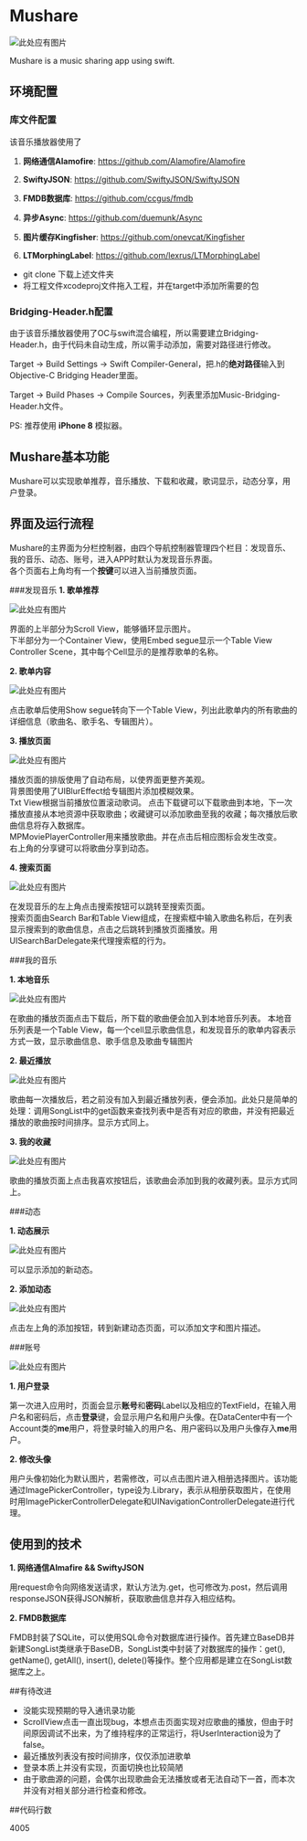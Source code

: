 # Mushare


![此处应有图片](https://github.com/Fayedy/Mushare/blob/master/image/logo.jpg)

Mushare is a music sharing app using swift.

## 环境配置
### 库文件配置
该音乐播放器使用了

1. **网络通信Alamofire**: <https://github.com/Alamofire/Alamofire>

2. **SwiftyJSON**: <https://github.com/SwiftyJSON/SwiftyJSON> 

3. **FMDB数据库**: <https://github.com/ccgus/fmdb>

4. **异步Async**: <https://github.com/duemunk/Async>

5. **图片缓存Kingfisher**: <https://github.com/onevcat/Kingfisher>

6. **LTMorphingLabel**: <https://github.com/lexrus/LTMorphingLabel>

* git clone 下载上述文件夹
* 将工程文件xcodeproj文件拖入工程，并在target中添加所需要的包

### Bridging-Header.h配置
由于该音乐播放器使用了OC与swift混合编程，所以需要建立Bridging-Header.h，由于代码未自动生成，所以需手动添加，需要对路径进行修改。

Target -> Build Settings -> Swift Compiler-General，把.h的**绝对路径**输入到Objective-C Bridging Header里面。

Target -> Build Phases -> Compile Sources，列表里添加Music-Bridging-Header.h文件。

PS: 推荐使用 **iPhone 8** 模拟器。

## Mushare基本功能
Mushare可以实现歌单推荐，音乐播放、下载和收藏，歌词显示，动态分享，用户登录。

## 界面及运行流程
Mushare的主界面为分栏控制器，由四个导航控制器管理四个栏目：发现音乐、我的音乐、动态、账号，进入APP时默认为发现音乐界面。  
各个页面右上角均有一个**按键**可以进入当前播放页面。

###发现音乐
**1. 歌单推荐**

![此处应有图片](https://github.com/Fayedy/Mushare/blob/master/image/find.png)

界面的上半部分为Scroll View，能够循环显示图片。  
下半部分为一个Container View，使用Embed segue显示一个Table View Controller Scene，其中每个Cell显示的是推荐歌单的名称。
   
**2. 歌单内容**

![此处应有图片](https://github.com/Fayedy/Mushare/blob/master/image/album.png)
   
点击歌单后使用Show segue转向下一个Table View，列出此歌单内的所有歌曲的详细信息（歌曲名、歌手名、专辑图片）。  

**3. 播放页面**

![此处应有图片](https://github.com/Fayedy/Mushare/blob/master/image/play.png)

播放页面的排版使用了自动布局，以使界面更整齐美观。  
背景图使用了UIBlurEffect给专辑图片添加模糊效果。  
Txt View根据当前播放位置滚动歌词。
点击下载键可以下载歌曲到本地，下一次播放直接从本地资源中获取歌曲；收藏键可以添加歌曲至我的收藏；每次播放后歌曲信息将存入数据库。  
MPMoviePlayerController用来播放歌曲。并在点击后相应图标会发生改变。   
右上角的分享键可以将歌曲分享到动态。

**4. 搜索页面**

![此处应有图片](https://github.com/Fayedy/Mushare/blob/master/image/Search.png)

在发现音乐的左上角点击搜索按钮可以跳转至搜索页面。  
搜索页面由Search Bar和Table View组成，在搜索框中输入歌曲名称后，在列表显示搜索到的歌曲信息，点击之后跳转到播放页面播放。用UISearchBarDelegate来代理搜索框的行为。


###我的音乐

**1. 本地音乐**

![此处应有图片](https://github.com/Fayedy/Mushare/blob/master/image/download.png)

在歌曲的播放页面点击下载后，所下载的歌曲便会加入到本地音乐列表。
本地音乐列表是一个Table View，每一个cell显示歌曲信息，和发现音乐的歌单内容表示方式一致，显示歌曲信息、歌手信息及歌曲专辑图片

**2. 最近播放**

![此处应有图片](https://github.com/Fayedy/Mushare/blob/master/image/recent.png)

歌曲每一次播放后，若之前没有加入到最近播放列表，便会添加。此处只是简单的处理：调用SongList中的get函数来查找列表中是否有对应的歌曲，并没有把最近播放的歌曲按时间排序。显示方式同上。

**3. 我的收藏**

![此处应有图片](https://github.com/Fayedy/Mushare/blob/master/image/like.png)

歌曲的播放页面上点击我喜欢按钮后，该歌曲会添加到我的收藏列表。显示方式同上。

###动态

**1. 动态展示**

![此处应有图片](https://github.com/Fayedy/Mushare/blob/master/image/Moment.png)  

可以显示添加的新动态。

**2. 添加动态**

![此处应有图片](https://github.com/Fayedy/Mushare/blob/master/image/newMoment.png)

点击左上角的添加按钮，转到新建动态页面，可以添加文字和图片描述。


###账号

![此处应有图片](https://github.com/Fayedy/Mushare/blob/master/image/account.png)

**1. 用户登录**

第一次进入应用时，页面会显示**账号**和**密码**Label以及相应的TextField，在输入用户名和密码后，点击**登录**键，会显示用户名和用户头像。在DataCenter中有一个Account类的**me**用户，将登录时输入的用户名、用户密码以及用户头像存入**me**用户。

**2. 修改头像**

用户头像初始化为默认图片，若需修改，可以点击图片进入相册选择图片。该功能通过ImagePickerController，type设为.Library，表示从相册获取图片，在使用时用ImagePickerControllerDelegate和UINavigationControllerDelegate进行代理。

## 使用到的技术
**1. 网络通信Almafire && SwiftyJSON**

用request命令向网络发送请求，默认方法为.get，也可修改为.post，然后调用responseJSON获得JSON解析，获取歌曲信息并存入相应结构。

**2. FMDB数据库**

FMDB封装了SQLite，可以使用SQL命令对数据库进行操作。首先建立BaseDB并新建SongList类继承于BaseDB，SongList类中封装了对数据库的操作：get(), getName(), getAll(), insert(), delete()等操作。整个应用都是建立在SongList数据库之上。



##有待改进

* 没能实现预期的导入通讯录功能
* ScrollView点击一直出现bug，本想点击页面实现对应歌曲的播放，但由于时间原因调试不出来，为了维持程序的正常运行，将UserInteraction设为了false。
* 最近播放列表没有按时间排序，仅仅添加进歌单
* 登录本质上并没有实现，页面切换也比较简陋
* 由于歌曲源的问题，会偶尔出现歌曲会无法播放或者无法自动下一首，而本次并没有对相关部分进行检查和修改。

##代码行数

4005

   

   
   